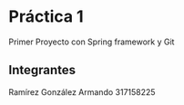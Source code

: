 # Práctica 1

Primer Proyecto con Spring framework y Git

## Integrantes
 Ramírez González Armando 317158225
